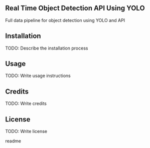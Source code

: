 <snippet>
  <content>
  
## Real Time Object Detection API Using YOLO
Full data pipeline for object detection using YOLO and API

## Installation
TODO: Describe the installation process
## Usage
TODO: Write usage instructions

## Credits
TODO: Write credits
## License
TODO: Write license
></content>
  <tabTrigger>readme</tabTrigger>
</snippet>